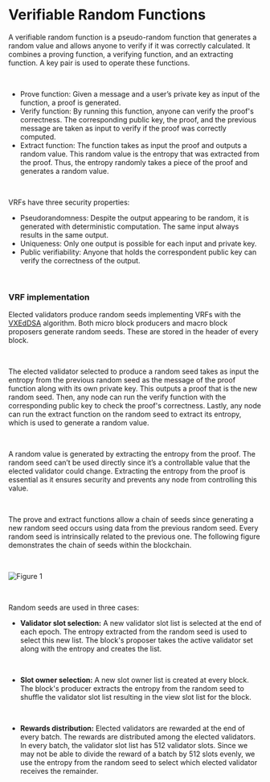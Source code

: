# Verifiable Random Functions

A verifiable random function is a pseudo-random function that generates a random value and allows anyone to verify if it was correctly calculated. It combines a proving function, a verifying function, and an extracting function. A key pair is used to operate these functions.

<br/>

- Prove function: Given a message and a user’s private key as input of the function, a proof is generated.
- Verify function: By running this function, anyone can verify the proof's correctness. The corresponding public key, the proof, and the previous message are taken as input to verify if the proof was correctly computed.
- Extract function: The function takes as input the proof and outputs a random value. This random value is the entropy that was extracted from the proof. Thus, the entropy randomly takes a piece of the proof and generates a random value.

<br/>

VRFs have three security properties:

- Pseudorandomness: Despite the output appearing to be random, it is generated with deterministic computation. The same input always results in the same output.
- Uniqueness: Only one output is possible for each input and private key.
- Public verifiability: Anyone that holds the correspondent public key can verify the correctness of the output.

<br/>

### **VRF implementation**

Elected validators produce random seeds implementing VRFs with the [VXEdDSA](https://www.signal.org/docs/specifications/xeddsa/#vxeddsa) algorithm. Both micro block producers and macro block proposers generate random seeds. These are stored in the header of every block.

<br/>

The elected validator selected to produce a random seed takes as input the entropy from the previous random seed as the message of the proof function along with its own private key. This outputs a proof that is the new random seed. Then, any node can run the verify function with the corresponding public key to check the proof's correctness. Lastly, any node can run the extract function on the random seed to extract its entropy, which is used to generate a random value.

<br/>

A random value is generated by extracting the entropy from the proof. The random seed can’t be used directly since it’s a controllable value that the elected validator could change. Extracting the entropy from the proof is essential as it ensures security and prevents any node from controlling this value.

<br/>

The prove and extract functions allow a chain of seeds since generating a new random seed occurs using data from the previous random seed. Every random seed is intrinsically related to the previous one. The following figure demonstrates the chain of seeds within the blockchain.

<br/>

![Figure 1](/public/protocol/VRF_seed.png)

<br/>

Random seeds are used in three cases:

- **Validator slot selection:** A new validator slot list is selected at the end of each epoch. The entropy extracted from the random seed is used to select this new list. The block's proposer takes the active validator set along with the entropy and creates the list.

<br/>

- **Slot owner selection:** A new slot owner list is created at every block. The block's producer extracts the entropy from the random seed to shuffle the validator slot list resulting in the view slot list for the block.

<br/>

- **Rewards distribution:** Elected validators are rewarded at the end of every batch. The rewards are distributed among the elected validators. In every batch, the validator slot list has 512 validator slots. Since we may not be able to divide the reward of a batch by 512 slots evenly, we use the entropy from the random seed to select which elected validator receives the remainder.

